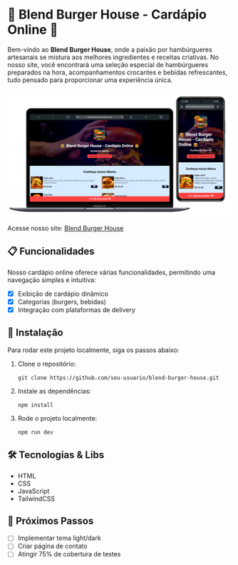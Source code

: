 
# 🍔 **Blend Burger House - Cardápio Online** 🍔

Bem-vindo ao **Blend Burger House**, onde a paixão por hambúrgueres artesanais se mistura aos melhores ingredientes e receitas criativas. No nosso site, você encontrará uma seleção especial de hambúrgueres preparados na hora, acompanhamentos crocantes e bebidas refrescantes, tudo pensado para proporcionar uma experiência única.

![Descrição da Imagem](assets/blendburgerhouse.png)


Acesse nosso site: [Blend Burger House](https://blendburgerhouse.thalyson.dev/)

## 📋 Funcionalidades

Nosso cardápio online oferece várias funcionalidades, permitindo uma navegação simples e intuitiva:

- [X] Exibição de cardápio dinâmico
- [X] Categorias (burgers, bebidas)
- [X] Integração com plataformas de delivery

## 🔧 Instalação

Para rodar este projeto localmente, siga os passos abaixo:

1. Clone o repositório:
   ```
   git clone https://github.com/seu-usuario/blend-burger-house.git
   ```

2. Instale as dependências:
   ```
   npm install
   ```

3. Rode o projeto localmente:
   ```
   npm run dev
   ```

## 🛠️ Tecnologias & Libs

- HTML
- CSS
- JavaScript
- TailwindCSS

## 🚀 Próximos Passos

- [ ] Implementar tema light/dark
- [ ] Criar página de contato
- [ ] Atingir 75% de cobertura de testes
